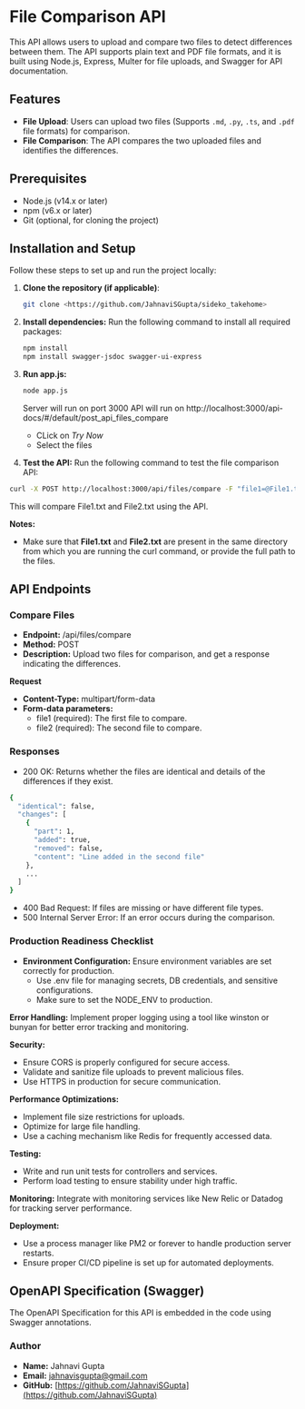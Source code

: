 # File Comparison API

This API allows users to upload and compare two files to detect differences between them. The API supports plain text and PDF file formats, and it is built using Node.js, Express, Multer for file uploads, and Swagger for API documentation.

## Features

- **File Upload**: Users can upload two files (Supports `.md`, `.py`, `.ts`, and `.pdf` file formats) for comparison.
- **File Comparison**: The API compares the two uploaded files and identifies the differences.


## Prerequisites

- Node.js (v14.x or later)
- npm (v6.x or later)
- Git (optional, for cloning the project)

## Installation and Setup

Follow these steps to set up and run the project locally:

1. **Clone the repository (if applicable)**:
   ```bash
   git clone <https://github.com/JahnaviSGupta/sideko_takehome>
   ```

2. **Install dependencies:** Run the following command to install all required packages:
   ```bash
   npm install
   npm install swagger-jsdoc swagger-ui-express
   ```

3. **Run app.js:** 

   ```bash
   node app.js
   ```
   Server will run on port 3000
   API will run on http://localhost:3000/api-docs/#/default/post_api_files_compare

   - CLick on *Try Now*
   - Select the files

4. **Test the API:** Run the following command to test the file comparison API:

```bash
curl -X POST http://localhost:3000/api/files/compare -F "file1=@File1.txt" -F "file2=@File2.txt"
``` 
This will compare File1.txt and File2.txt using the API.

**Notes:**
- Make sure that **File1.txt** and **File2.txt** are present in the same directory from which you are running the curl command, or provide the full path to the files.


## API Endpoints

### Compare Files

- **Endpoint:** /api/files/compare
- **Method:** POST
- **Description:** Upload two files for comparison, and get a response indicating the differences.

**Request** 

- **Content-Type:** multipart/form-data
- **Form-data parameters:**
    - file1 (required): The first file to compare.
    - file2 (required): The second file to compare.


### Responses

- 200 OK: Returns whether the files are identical and details of the differences if they exist.

```bash
{
  "identical": false,
  "changes": [
    {
      "part": 1,
      "added": true,
      "removed": false,
      "content": "Line added in the second file"
    },
    ...
  ]
}

```
- 400 Bad Request: If files are missing or have different file types.
- 500 Internal Server Error: If an error occurs during the comparison.


### Production Readiness Checklist

- **Environment Configuration:** Ensure environment variables are set correctly for production.
    - Use .env file for managing secrets, DB credentials, and sensitive configurations.
    - Make sure to set the NODE_ENV to production.

**Error Handling:** Implement proper logging using a tool like winston or bunyan for better error tracking and monitoring.

**Security:**
- Ensure CORS is properly configured for secure access.
- Validate and sanitize file uploads to prevent malicious files.
- Use HTTPS in production for secure communication.

**Performance Optimizations:**
- Implement file size restrictions for uploads.
- Optimize for large file handling.
- Use a caching mechanism like Redis for frequently accessed data.

**Testing:**
- Write and run unit tests for controllers and services.
- Perform load testing to ensure stability under high traffic.

**Monitoring:** Integrate with monitoring services like New Relic or Datadog for tracking server performance.

**Deployment:**
- Use a process manager like PM2 or forever to handle production server restarts.
- Ensure proper CI/CD pipeline is set up for automated deployments.


## OpenAPI Specification (Swagger)

The OpenAPI Specification for this API is embedded in the code using Swagger annotations.

### Author

- **Name:** Jahnavi Gupta
- **Email:** [jahnavisgupta@gmail.com](mailto:jahnavisgupta@gmail.com)
- **GitHub:** [https://github.com/JahnaviSGupta](https://github.com/JahnaviSGupta)